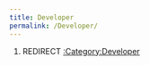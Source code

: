 ```yaml
---
title: Developer
permalink: /Developer/
---
```


1.  REDIRECT [:Category:Developer](/:Category:Developer "wikilink")
